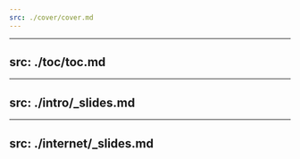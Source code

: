 ```yaml
---
src: ./cover/cover.md
---
```


---
src: ./toc/toc.md
---

---
src: ./intro/_slides.md
---

---
src: ./internet/_slides.md
---
